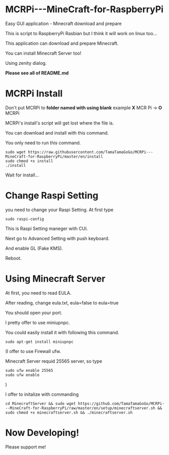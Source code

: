 # MCRPi---MineCraft-for-RaspberryPi

Easy GUI application - Minecraft download and prepare 

This is script to RaspberryPi Rasbian but I think it will work on linux too...

This application can download and prepare Minecraft.

You can install Minecraft Server too!

Using zenity dialog.

**Please see all of README.md**

# MCRPi Install
Don't put MCRPi to **folder named with using blank**    example  **X** MCR Pi -> **O** MCRPi

MCRPi's install's script will get lost where the file is.

You can download and install with this command. 

You only need to run this command.

    sudo wget https://raw.githubusercontent.com/TamaTamaGoGo/MCRPi---MineCraft-for-RaspberryPi/master/en/install
    sudo chmod +x install
    ./install
    
Wait for install...
    
# Change Raspi Setting
you need to change your Raspi Setting.
At first type
    
    sudo raspi-config
    
This is Raspi Setting maneger with CUI.

Next go to Advanced Setting with push keyboard.

And enable GL (Fake KMS).

Reboot.

# Using Minecraft Server
At first, you need to read EULA.

After reading, change eula.txt, eula=false to eula=true

You should open your port.

I pretty offer to use miniupnpc.

You could easily install it with following this command.

    sudo apt-get install miniupnpc

(I offer to use Firewall ufw.

Minecraft Server requid 25565 server, so type

    sudo ufw enable 25565
    sudo ufw enable
    
)

I offer to initalize with commanding

    cd MinecraftServer && sudo wget https://github.com/TamaTamaGoGo/MCRPi---MineCraft-for-RaspberryPi/raw/master/en/setup/minecraftserver.sh && sudo chmod +x minecraftserver.sh && ./minecraftserver.sh

# Now Developing!
Please support me!
